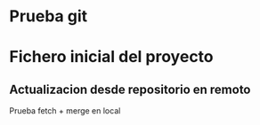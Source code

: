 # Prueba git
# Fichero inicial del proyecto
## Actualizacion desde repositorio en remoto

Prueba fetch + merge en local
